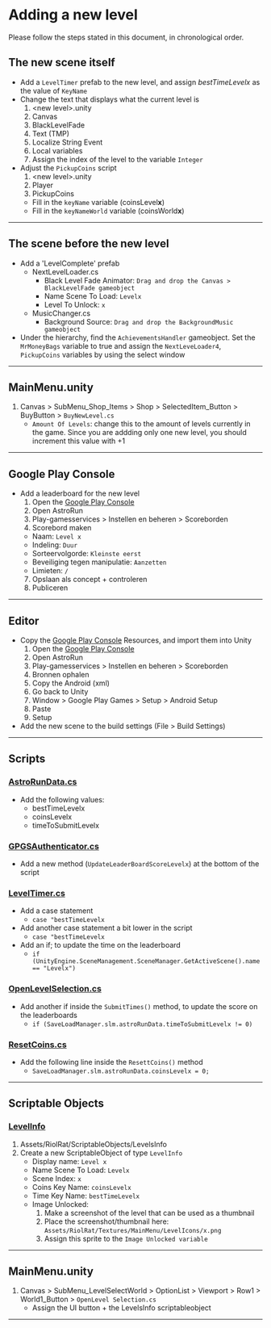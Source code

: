 # Adding a new level
Please follow the steps stated in this document, in chronological order.

## The new scene itself
- Add a `LevelTimer` prefab to the new level, and assign *bestTimeLevelx* as the value of `KeyName`
- Change the text that displays what the current level is
	1) \<new level>.unity
	2) Canvas
	3) BlackLevelFade
	4) Text (TMP)
	5) Localize String Event
	6) Local variables
	7) Assign the index of the level to the variable `Integer`
- Adjust the `PickupCoins` script
	1) \<new level>.unity
	2) Player
	3) PickupCoins
	- Fill in the `keyName` variable (coinsLevel**x**)
	- Fill in the `keyNameWorld` variable (coinsWorld**x**)

---

## The scene before the new level
- Add a 'LevelComplete' prefab
	- NextLevelLoader.cs
		- Black Level Fade Animator: `Drag and drop the Canvas > BlackLevelFade gameobject`
		- Name Scene To Load: `Levelx`
		- Level To Unlock: `x`
	- MusicChanger.cs
		- Background Source: `Drag and drop the BackgroundMusic gameobject` 
- Under the hierarchy, find the `AchievementsHandler` gameobject. Set the `MrMoneyBags` variable to true and assign the `NextLeveLoader4`, `PickupCoins` variables by using the select window


---

## MainMenu.unity
1) Canvas > SubMenu_Shop_Items > Shop > SelectedItem_Button > BuyButton > `BuyNewLevel.cs`
	- `Amount Of Levels`: change this to the amount of levels currently in the game. Since you are addding only one new level, you should increment this value with +1

---

## Google Play Console
- Add a leaderboard for the new level
	1) Open the [Google Play Console](https://play.google.com/console/about/)
	2) Open AstroRun
	3) Play-gamesservices > Instellen en beheren > Scoreborden
	6) Scorebord maken
	- Naam: `Level x`
	- Indeling: `Duur`
	- Sorteervolgorde: `Kleinste eerst`
	- Beveiliging tegen manipulatie: `Aanzetten`
	- Limieten: `/`
	7) Opslaan als concept + controleren
	8) Publiceren

---

## Editor
- Copy the [Google Play Console](https://play.google.com/console/about/) Resources, and import them into Unity
	1) Open the [Google Play Console](https://play.google.com/console/about/)
	2) Open AstroRun
	3) Play-gamesservices > Instellen en beheren > Scoreborden
	6) Bronnen ophalen
	7) Copy the Android (xml) 
	8) Go back to Unity
	9) Window > Google Play Games > Setup > Android Setup
	10) Paste 
	11) Setup
- Add the new scene to the build settings (File > Build Settings)

---

## Scripts
### <u>AstroRunData.cs</u>
- Add the following values:
	- bestTimeLevelx
	- coinsLevelx
	- timeToSubmitLevelx

### <u>GPGSAuthenticator.cs</u>
- Add a new method (`UpdateLeaderBoardScoreLevelx`) at the bottom of the script

### <u>LevelTimer.cs</u>
- Add a case statement 
	- `case "bestTimeLevelx`
- Add another case statement a bit lower in the script 
	- `case "bestTimeLevelx`
- Add an if; to update the time on the leaderboard
	- `if (UnityEngine.SceneManagement.SceneManager.GetActiveScene().name == "Levelx")`

### <u>OpenLevelSelection.cs</u>
- Add another if inside the `SubmitTimes()` method, to update the score on the leaderboards
	- `if (SaveLoadManager.slm.astroRunData.timeToSubmitLevelx != 0)`

### <u>ResetCoins.cs</u>
- Add the following line inside the `ResettCoins()` method
	- `SaveLoadManager.slm.astroRunData.coinsLevelx = 0;`

---

## Scriptable Objects
### <u>LevelInfo</u>
1) Assets/RiolRat/ScriptableObjects/LevelsInfo
2) Create a new ScriptableObject of type `LevelInfo`
	- Display name: `Level x`
	- Name Scene To Load: `Levelx`
	- Scene Index: `x`
	- Coins Key Name: `coinsLevelx`
	- Time Key Name: `bestTimeLevelx`
	- Image Unlocked:
		1) Make a screenshot of the level that can be used as a thumbnail 
		2) Place the screenshot/thumbnail here: `Assets/RiolRat/Textures/MainMenu/LevelIcons/x.png`
		3) Assign this sprite to the `Image Unlocked variable`

---

## MainMenu.unity
1) Canvas > SubMenu_LevelSelectWorld > OptionList > Viewport > Row1 > World1_Button > `OpenLevel Selection.cs`
	- Assign the UI button + the LevelsInfo scriptableobject
---
